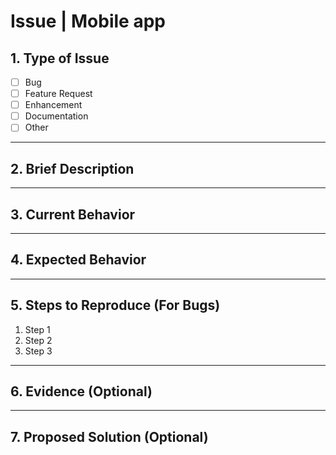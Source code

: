 # Issue | Mobile app

## 1. Type of Issue

- [ ] Bug  
- [ ] Feature Request  
- [ ] Enhancement  
- [ ] Documentation  
- [ ] Other  

---

## 2. Brief Description  
<!-- Clearly describe what the issue or feature request is about -->

---

## 3. Current Behavior  
<!-- For bugs: Describe what's currently happening -->  
<!-- For features: Describe current limitations or context -->

---

## 4. Expected Behavior  
<!-- Describe what should happen instead (for bugs) -->  
<!-- Or describe the proposed feature/enhancement -->

---

## 5. Steps to Reproduce (For Bugs)

1. Step 1  
2. Step 2  
3. Step 3  

---

## 6. Evidence (Optional)  
<!-- Add screenshots, videos, or error messages that help explain the issue -->

---

## 7. Proposed Solution (Optional)  
<!-- If you have ideas on how to solve this issue, share them here -->
